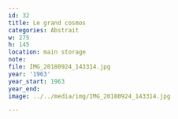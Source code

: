 ```yaml
---
id: 32
title: Le grand cosmos
categories: Abstrait
w: 275
h: 145
location: main storage
note:
file: IMG_20180924_143314.jpg
year: '1963'
year_start: 1963
year_end:
image: ../../media/img/IMG_20180924_143314.jpg

---
```

